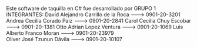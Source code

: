 Este software de taquilla en C# fue desarrollado por 
GRUPO 1
INTEGRANTES:
David Alejandro Carrillo de la Roca ---> 0901-20-3201
Andrea Cecilia Corado Paiz ---> 0901-20-2841
Carol Cecilia Chuy Escobar ---> 0901-20-1381
Otto Adrian Lopez Ventura ---> 0901-20-1069
Luis Alberto Franco Moran ---> 0901-20-23979  
Oliver José Tzunun Dávila ---> 0901-20-10107
